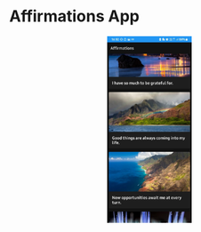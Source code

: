 # Affirmations App

<p align="center">
    <img src="./app-screenshot.png" alt="App screenshot" width="30%">
</p>
